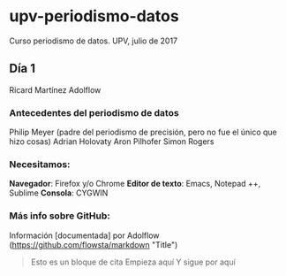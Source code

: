 # upv-periodismo-datos
Curso periodismo de datos. UPV, julio de 2017
## Día 1
Ricard Martínez
Adolflow
### Antecedentes del periodismo de datos
Philip Meyer (padre del periodismo de precisión, pero no fue el único que hizo cosas)
Adrian Holovaty
Aron Pilhofer
Simon Rogers
### Necesitamos:
**Navegador**: Firefox y/o Chrome
**Editor de texto**: Emacs, Notepad ++, Sublime
**Consola**: CYGWIN 
### Más info sobre GitHub:
Información [documentada] por Adolflow (https://github.com/flowsta/markdown "Title")
> Esto es un bloque de cita
> Empieza aquí
> Y sigue por aquí
